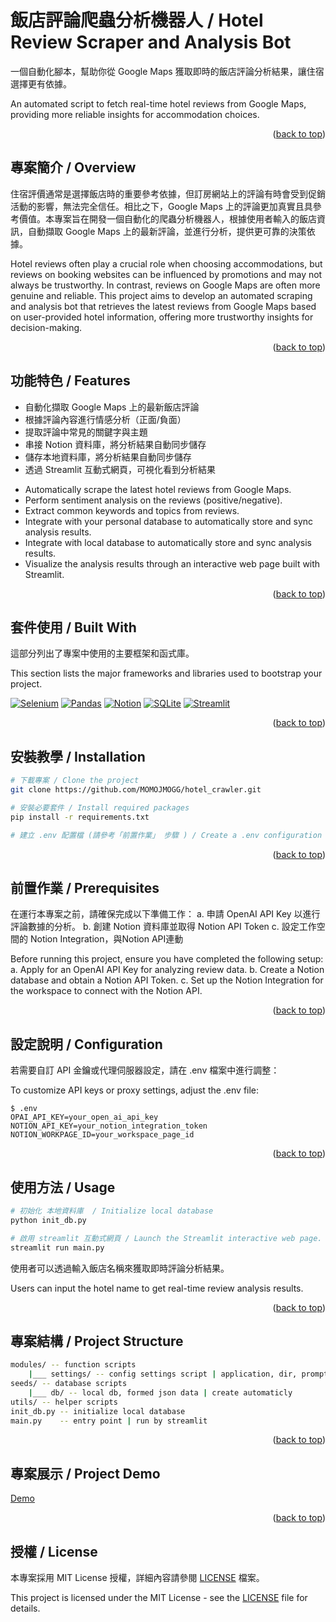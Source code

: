 # 飯店評論爬蟲分析機器人 / Hotel Review Scraper and Analysis Bot
一個自動化腳本，幫助你從 Google Maps 獲取即時的飯店評論分析結果，讓住宿選擇更有依據。

An automated script to fetch real-time hotel reviews from Google Maps, providing more reliable insights for accommodation choices.


<p align="right">(<a href="#readme-top">back to top</a>)</p>

## 專案簡介 / Overview
住宿評價通常是選擇飯店時的重要參考依據，但訂房網站上的評論有時會受到促銷活動的影響，無法完全信任。相比之下，Google Maps 上的評論更加真實且具參考價值。本專案旨在開發一個自動化的爬蟲分析機器人，根據使用者輸入的飯店資訊，自動擷取 Google Maps 上的最新評論，並進行分析，提供更可靠的決策依據。

Hotel reviews often play a crucial role when choosing accommodations, but reviews on booking websites can be influenced by promotions and may not always be trustworthy. In contrast, reviews on Google Maps are often more genuine and reliable. This project aims to develop an automated scraping and analysis bot that retrieves the latest reviews from Google Maps based on user-provided hotel information, offering more trustworthy insights for decision-making.


<p align="right">(<a href="#readme-top">back to top</a>)</p>

## 功能特色 / Features
* 自動化擷取 Google Maps 上的最新飯店評論
* 根據評論內容進行情感分析（正面/負面）
* 提取評論中常見的關鍵字與主題
* 串接 Notion 資料庫，將分析結果自動同步儲存
* 儲存本地資料庫，將分析結果自動同步儲存
* 透過 Streamlit 互動式網頁，可視化看到分析結果

- Automatically scrape the latest hotel reviews from Google Maps.
- Perform sentiment analysis on the reviews (positive/negative).
- Extract common keywords and topics from reviews.
- Integrate with your personal database to automatically store and sync analysis results.
- Integrate with local database to automatically store and sync analysis results.
- Visualize the analysis results through an interactive web page built with Streamlit.


<p align="right">(<a href="#readme-top">back to top</a>)</p>

## 套件使用 / Built With
這部分列出了專案中使用的主要框架和函式庫。

This section lists the major frameworks and libraries used to bootstrap your project.

[![Selenium][selenium-badge]][selenium-url]
[![Pandas][pandas-badge]][pandas-url]
[![Notion][notion-badge]][notion-url]
[![SQLite][sqlite-badge]][sqlite-url]
[![Streamlit][streamlit-badge]][streamlit-url]


<p align="right">(<a href="#readme-top">back to top</a>)</p>

## 安裝教學 / Installation
```bash
# 下載專案 / Clone the project
git clone https://github.com/MOMOJMOGG/hotel_crawler.git

# 安裝必要套件 / Install required packages
pip install -r requirements.txt

# 建立 .env 配置檔 (請參考「前置作業」 步驟 ) / Create a .env configuration file (refer to the "Prerequisites" section for steps).
```


<p align="right">(<a href="#readme-top">back to top</a>)</p>

## 前置作業 / Prerequisites
在運行本專案之前，請確保完成以下準備工作：
a. 申請 OpenAI API Key 以進行評論數據的分析。
b. 創建 Notion 資料庫並取得 Notion API Token
c. 設定工作空間的 Notion Integration，與Notion API連動

Before running this project, ensure you have completed the following setup:
a. Apply for an OpenAI API Key for analyzing review data.
b. Create a Notion database and obtain a Notion API Token.
c. Set up the Notion Integration for the workspace to connect with the Notion API.


<p align="right">(<a href="#readme-top">back to top</a>)</p>

## 設定說明 / Configuration
若需要自訂 API 金鑰或代理伺服器設定，請在 .env 檔案中進行調整：

To customize API keys or proxy settings, adjust the .env file:

```
$ .env
OPAI_API_KEY=your_open_ai_api_key
NOTION_API_KEY=your_notion_integration_token
NOTION_WORKPAGE_ID=your_workspace_page_id
```


<p align="right">(<a href="#readme-top">back to top</a>)</p>

## 使用方法 / Usage
```bash
# 初始化 本地資料庫  / Initialize local database
python init_db.py

# 啟用 streamlit 互動式網頁 / Launch the Streamlit interactive web page.
streamlit run main.py
```
使用者可以透過輸入飯店名稱來獲取即時評論分析結果。

Users can input the hotel name to get real-time review analysis results.


<p align="right">(<a href="#readme-top">back to top</a>)</p>

## 專案結構 / Project Structure
```bash
modules/ -- function scripts
    |___ settings/ -- config settings script | application, dir, prompt schema
seeds/ -- database scripts
    |___ db/ -- local db, formed json data | create automaticly
utils/ -- helper scripts
init_db.py -- initialize local database
main.py    -- entry point | run by streamlit
```


<p align="right">(<a href="#readme-top">back to top</a>)</p>

## 專案展示 / Project Demo
[Demo](output/SideProject-HotelCrawler.mp4)


<p align="right">(<a href="#readme-top">back to top</a>)</p>

## 授權 / License
本專案採用 MIT License 授權，詳細內容請參閱 [LICENSE][license-url] 檔案。

This project is licensed under the MIT License - see the [LICENSE][license-url] file for details.

<!-- MARKDOWN LINKS & IMAGES -->
<!-- https://www.markdownguide.org/basic-syntax/#reference-style-links -->
[selenium-badge]: https://img.shields.io/badge/Selenium-43B02A?style=for-the-badge&logo=Selenium&logoColor=white
[selenium-url]: https://www.selenium.dev/
[pandas-badge]: https://img.shields.io/badge/Pandas-2C2D72?style=for-the-badge&logo=pandas&logoColor=white
[pandas-url]: https://pandas.pydata.org/
[notion-badge]: https://img.shields.io/badge/Notion-000000?style=for-the-badge&logo=notion&logoColor=white
[notion-url]: https://notion.so/
[license-url]: ./LICENSE.txt
[streamlit-badge]: https://img.shields.io/badge/streamlit-%23FF4B4B.svg?&style=for-the-badge&logo=streamlit&logoColor=white
[streamlit-url]: https://streamlit.io/
[sqlite-badge]: https://img.shields.io/badge/sqlite-%23003B57.svg?&style=for-the-badge&logo=sqlite&logoColor=white
[sqlite-url]: https://www.sqlite.org/
